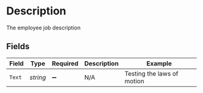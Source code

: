 # Description

The employee job description


## Fields

| Field                      | Type                       | Required                   | Description                | Example                    |
| -------------------------- | -------------------------- | -------------------------- | -------------------------- | -------------------------- |
| `Text`                     | *string*                   | :heavy_minus_sign:         | N/A                        | Testing the laws of motion |